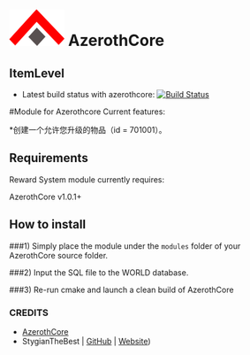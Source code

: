 # ![logo](https://raw.githubusercontent.com/azerothcore/azerothcore.github.io/master/images/logo-github.png) AzerothCore
## ItemLevel
- Latest build status with azerothcore: [![Build Status](https://github.com/azerothcore/mod-item-level-up/workflows/core-build/badge.svg?branch=master&event=push)](https://github.com/azerothcore/mod-item-level-up)

#Module for Azerothcore
Current features:

*创建一个允许您升级的物品（id = 701001）。

## Requirements

Reward System module currently requires:

AzerothCore v1.0.1+

## How to install

###1) Simply place the module under the `modules` folder of your AzerothCore source folder.

###2) Input the SQL file to the WORLD database.

###3) Re-run cmake and launch a clean build of AzerothCore

### CREDITS

-  [AzerothCore](https://github.com/AzerothCore/azerothcore-wotlk/graphs/contributors)
-  StygianTheBest | [GitHub](https://rebrand.ly/stygiangithub) | [Website](https://rebrand.ly/stygianthebest))
